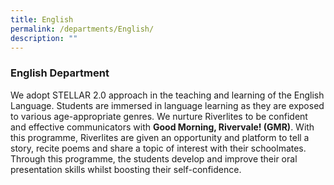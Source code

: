 ```yaml
---
title: English
permalink: /departments/English/
description: ""
---
```

### **English Department**


We adopt STELLAR 2.0 approach in the teaching and learning of the English Language. Students are immersed in language learning as they are exposed to various age-appropriate genres. We nurture Riverlites to be confident and effective communicators with **Good Morning, Rivervale! (GMR)**. With this programme, Riverlites are given an opportunity and platform to tell a story, recite poems and share a topic of interest with their schoolmates. Through this programme, the students develop and improve their oral presentation skills whilst boosting their self-confidence.